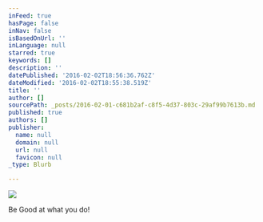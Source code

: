 ```yaml
---
inFeed: true
hasPage: false
inNav: false
isBasedOnUrl: ''
inLanguage: null
starred: true
keywords: []
description: ''
datePublished: '2016-02-02T18:56:36.762Z'
dateModified: '2016-02-02T18:55:38.519Z'
title: ''
author: []
sourcePath: _posts/2016-02-01-c681b2af-c8f5-4d37-803c-29af99b7613b.md
published: true
authors: []
publisher:
  name: null
  domain: null
  url: null
  favicon: null
_type: Blurb

---
```

![](https://the-grid-user-content.s3-us-west-2.amazonaws.com/8fc56152-6bc3-4e20-a791-88cecc447c6b.jpg)

Be Good at what you do!